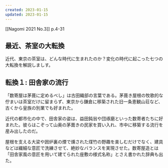 ```yaml
---
created: 2023-01-15
updated: 2023-01-15
---
```

[[Nagomi 2021 No.3]] p.4-31

## 最近、茶室の大転換

近代、東京の茶室は、どんな時代に生まれたのか？変化の時代に起こった七つの大転換を解説しましす。

## 転換１: 田舎家の流行

「数寄屋は茅葺に定めるべし」は古田織部の言葉である。茅葺き屋根の牧歌的な佇まいは茶室だけに留まらず、東京から鎌倉に移築された旧一条恵観山荘など、古くから皇族の別業でも好まれた。

近代の都市化の中で、田舎家の姿は、益田鈍翁や団琢磨といった数寄者たちに好まれた。彼らはこぞって山奥の茅葺きの民家を買い入れ、市中に移築する流行を産み出したのだ。

屋根を支える大梁や囲炉裏の煙で燻された煤竹の野趣を楽しむだけでなく、建具などは繊細な意匠で洗練させて、絶妙なバランスを実現させた。数寄屋造とは「田舎家風の意匠を用いて建てられた座敷の様式名称」とさえ書かれた辞典も出た。
